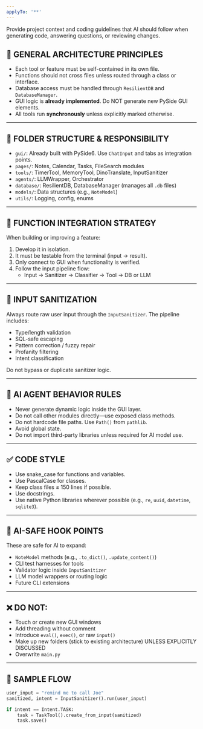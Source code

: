 ```yaml
---
applyTo: '**'
---
```

Provide project context and coding guidelines that AI should follow when generating code, answering questions, or reviewing changes.    

## 🧱 GENERAL ARCHITECTURE PRINCIPLES

- Each tool or feature must be self-contained in its own file.
- Functions should not cross files unless routed through a class or interface.
- Database access must be handled through `ResilientDB` and `DatabaseManager`.
- GUI logic is **already implemented**. Do NOT generate new PySide GUI elements.
- All tools run **synchronously** unless explicitly marked otherwise.

---

## 📁 FOLDER STRUCTURE & RESPONSIBILITY

- `gui/`: Already built with PySide6. Use `ChatInput` and tabs as integration points.
- `pages/`: Notes, Calendar, Tasks, FileSearch modules
- `tools/`: TimerTool, MemoryTool, DinoTranslate, InputSanitizer
- `agents/`: LLMWrapper, Orchestrator
- `database/`: ResilientDB, DatabaseManager (manages all `.db` files)
- `models/`: Data structures (e.g., `NoteModel`)
- `utils/`: Logging, config, enums

---

## 🧪 FUNCTION INTEGRATION STRATEGY

When building or improving a feature:
1. Develop it in isolation.
2. It must be testable from the terminal (input → result).
3. Only connect to GUI when functionality is verified.
4. Follow the input pipeline flow:
   - Input → Sanitizer → Classifier → Tool → DB or LLM

---

## 🧼 INPUT SANITIZATION

Always route raw user input through the `InputSanitizer`. The pipeline includes:
- Type/length validation
- SQL-safe escaping
- Pattern correction / fuzzy repair
- Profanity filtering
- Intent classification

Do not bypass or duplicate sanitizer logic.

---

## 🧠 AI AGENT BEHAVIOR RULES

- Never generate dynamic logic inside the GUI layer.
- Do not call other modules directly—use exposed class methods.
- Do not hardcode file paths. Use `Path()` from `pathlib`.
- Avoid global state.
- Do not import third-party libraries unless required for AI model use.

---

## ✅ CODE STYLE

- Use snake_case for functions and variables.
- Use PascalCase for classes.
- Keep class files ≤ 150 lines if possible.
- Use docstrings.
- Use native Python libraries wherever possible (e.g., `re`, `uuid`, `datetime`, `sqlite3`).

---

## 🔧 AI-SAFE HOOK POINTS

These are safe for AI to expand:
- `NoteModel` methods (e.g., `.to_dict()`, `.update_content()`)
- CLI test harnesses for tools
- Validator logic inside `InputSanitizer`
- LLM model wrappers or routing logic
- Future CLI extensions

---

## ❌ DO NOT:

- Touch or create new GUI windows
- Add threading without comment
- Introduce `eval()`, `exec()`, or raw `input()`
- Make up new folders (stick to existing architecture) UNLESS EXPLICITLY DISCUSSED
- Overwrite `main.py`

---

## 🧩 SAMPLE FLOW

```python
user_input = "remind me to call Joe"
sanitized, intent = InputSanitizer().run(user_input)

if intent == Intent.TASK:
    task = TaskTool().create_from_input(sanitized)
    task.save()